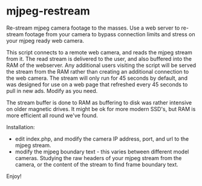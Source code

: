 # mjpeg-restream
Re-stream mjpeg camera footage to the masses. Use a web server to re-stream footage from your camera to bypass connection limits and stress on your mjpeg ready web camera.

This script connects to a remote web camera, and reads the mjpeg stream from it. The read stream is delivered to the user, and also buffered into the RAM of the webserver. Any additional users visiting the script will be served the stream from the RAM rather than creating an additional connection to the web camera. The stream will only run for 45 seconds by default, and was designed for use on a web page that refreshed every 45 seconds to pull in new ads. Modify as you need.

The stream buffer is done to RAM as buffering to disk was rather intensive on older magnetic drives. It might be ok for more modern SSD's, but RAM is more efficient all round we've found.

Installation: 
 - edit index.php, and modify the camera IP address, port, and url to the mjpeg stream.
 - modify the mjpeg boundary text - this varies between different model cameras. Studying the raw headers of your mjpeg stream from the camera, or the content of the stream to find frame boundary text.
 
 Enjoy!